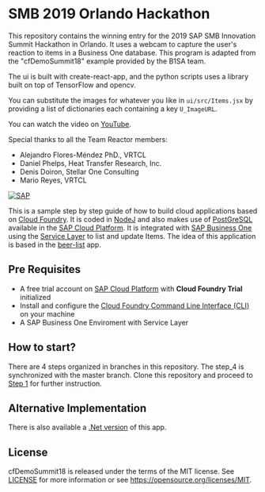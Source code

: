 # SMB 2019 Orlando Hackathon 
This repository contains the winning entry for the 2019 SAP SMB Innovation 
Summit Hackathon in Orlando.  It uses a webcam to capture the user's 
reaction to items in a Business One database.  This program is adapted 
from the "cfDemoSummit18" example provided by the B1SA team.

The ui is built with create-react-app, and the python scripts uses a library built on top of TensorFlow and opencv.

You can substitute the images for whatever you like in `ui/src/Items.jsx` by providing a list of dictionaries each containing a key `U_ImageURL`.

You can watch the video on [YouTube](https://www.youtube.com/watch?v=CDTryd4YPoQ).

Special thanks to all the Team Reactor members:
* Alejandro Flores-Méndez PhD., VRTCL
* Daniel Phelps, Heat Transfer Research, Inc.
* Denis Doiron, Stellar One Consulting
* Mario Reyes, VRTCL

[![SAP](https://i.imgur.com/kkQTp3m.png)](https://cloudplatform.sap.com)

This is a sample step by step guide of how to build cloud applications based on [Cloud Foundry](https://www.cloudfoundry.org/). 
It is coded in [NodeJ](https://nodejs.org/en/) and also makes use of [PostGreSQL](https://cloudplatform.sap.com/dmp/capabilities/us/product/PostgreSQL-on-SAP-Cloud-Platform/) available in the [SAP Cloud Platform](https://cloudplatform.sap.com). 
It is integrated with [SAP Business One](https://www.sap.com/uk/products/business-one.html) using the [Service Layer](https://www.youtube.com/watch?v=zaF_i7x9-s0&list=PLMdHXbewhZ2QsgYSICRQuoL8lkoEHjNzS&index=22) to list and update Items. 
The idea of this application is based in the [beer-list](https://github.com/mariantalla/beer-list) app.


## Pre Requisites
* A free trial account on  [SAP Cloud Platform](https://cloudplatform.sap.com) with **Cloud Foundry Trial** initialized
* Install and configure the [Cloud Foundry Command Line Interface (CLI)](https://help.sap.com/viewer/65de2977205c403bbc107264b8eccf4b/Cloud/en-US/75125ef1e60e490e91eb58fe48c0f9e7.html#loio4ef907afb1254e8286882a2bdef0edf4) on your machine
* A SAP Business One Enviroment with Service Layer 

## How to start?
There are 4 steps organized in branches in this repository. The step_4 is synchronized with the master branch.
Clone this repository and proceed to [Step 1](http://github.com/Ralphive/cfDemoSummit18/tree/step_1) for further instruction.

## Alternative Implementation
There is also available a [.Net version](https://github.com/B1SA/cfNetDemo) of this app.

## License
cfDemoSummit18  is released under the terms of the MIT license. See [LICENSE](LICENSE) for more information or see https://opensource.org/licenses/MIT.
